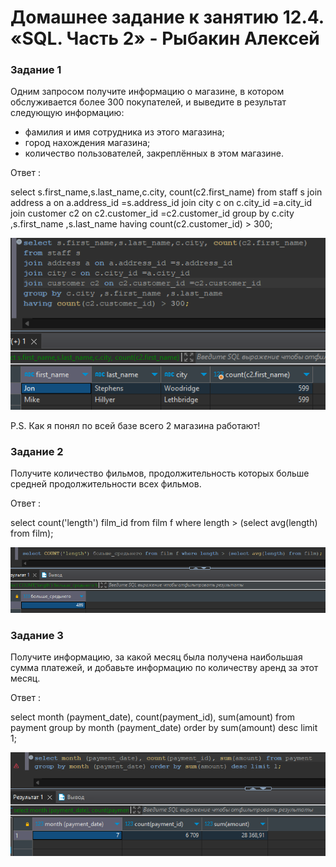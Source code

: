 # Домашнее задание к занятию 12.4. «SQL. Часть 2» - Рыбакин Алексей

### Задание 1

Одним запросом получите информацию о магазине, в котором обслуживается более 300 покупателей, и выведите в результат следующую информацию: 
- фамилия и имя сотрудника из этого магазина;
- город нахождения магазина;
- количество пользователей, закреплённых в этом магазине.

Ответ :

select s.first_name,s.last_name,c.city, count(c2.first_name)
from staff s
join address a on a.address_id =s.address_id 
join city c on c.city_id =a.city_id
join customer c2 on c2.customer_id =c2.customer_id
group by c.city ,s.first_name ,s.last_name 
having count(c2.customer_id) > 300;

![1](./img/12-4_count.png)

P.S. Как я понял по всей базе всего 2 магазина работают!

### Задание 2

Получите количество фильмов, продолжительность которых больше средней продолжительности всех фильмов.

Ответ :

select count('length') film_id from film f where length > (select avg(length) from film);

![2](./img/12-4_length.png)

### Задание 3

Получите информацию, за какой месяц была получена наибольшая сумма платежей, и добавьте информацию по количеству аренд за этот месяц.

Ответ : 

select month (payment_date), count(payment_id), sum(amount) from payment 
group by month (payment_date) order by sum(amount) desc limit 1;

![3](./img/12-4_month.png)

